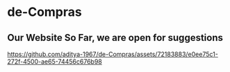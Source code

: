 # de-Compras

## Our Website So Far, we are open for suggestions


https://github.com/aditya-1967/de-Compras/assets/72183883/e0ee75c1-272f-4500-ae65-74456c676b98

